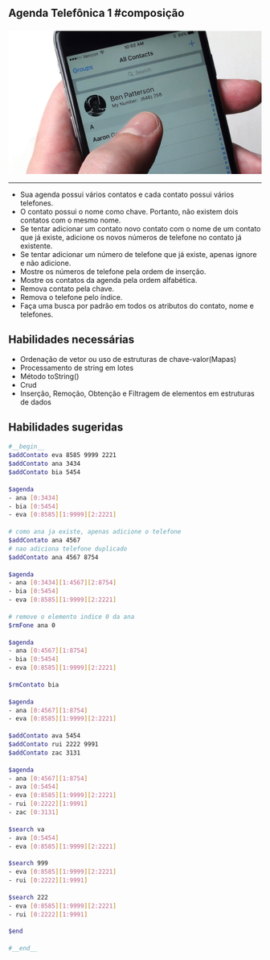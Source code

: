 ## Agenda Telefônica 1 #composição
###
![](figura.jpg)


---

- Sua agenda possui vários contatos e cada contato possui vários telefones.
- O contato possui o nome como chave. Portanto, não existem dois contatos com o mesmo nome.
- Se tentar adicionar um contato novo contato com o nome de um contato que já existe, adicione os novos números de telefone no contato já existente.
- Se tentar adicionar um número de telefone que já existe, apenas ignore e não adicione.
- Mostre os números de telefone pela ordem de inserção.
- Mostre os contatos da agenda pela ordem alfabética.
- Remova contato pela chave.
- Remova o telefone pelo índice.
- Faça uma busca por padrão em todos os atributos do contato, nome e telefones.

## Habilidades necessárias

- Ordenação de vetor ou uso de estruturas de chave-valor(Mapas)
- Processamento de string em lotes
- Método toString()
- Crud
- Inserção, Remoção, Obtenção e Filtragem de elementos em estruturas de dados

## Habilidades sugeridas


```bash
#__begin__
$addContato eva 8585 9999 2221
$addContato ana 3434 
$addContato bia 5454

$agenda
- ana [0:3434]
- bia [0:5454]
- eva [0:8585][1:9999][2:2221]

# como ana ja existe, apenas adicione o telefone
$addContato ana 4567
# nao adiciona telefone duplicado
$addContato ana 4567 8754

$agenda
- ana [0:3434][1:4567][2:8754]
- bia [0:5454]
- eva [0:8585][1:9999][2:2221]

# remove o elemento indice 0 da ana
$rmFone ana 0

$agenda
- ana [0:4567][1:8754]
- bia [0:5454]
- eva [0:8585][1:9999][2:2221]

$rmContato bia

$agenda
- ana [0:4567][1:8754]
- eva [0:8585][1:9999][2:2221]

$addContato ava 5454
$addContato rui 2222 9991
$addContato zac 3131

$agenda
- ana [0:4567][1:8754]
- ava [0:5454]
- eva [0:8585][1:9999][2:2221]
- rui [0:2222][1:9991]
- zac [0:3131]

$search va
- ava [0:5454]
- eva [0:8585][1:9999][2:2221]

$search 999
- eva [0:8585][1:9999][2:2221]
- rui [0:2222][1:9991]

$search 222
- eva [0:8585][1:9999][2:2221]
- rui [0:2222][1:9991]

$end

#__end__
```